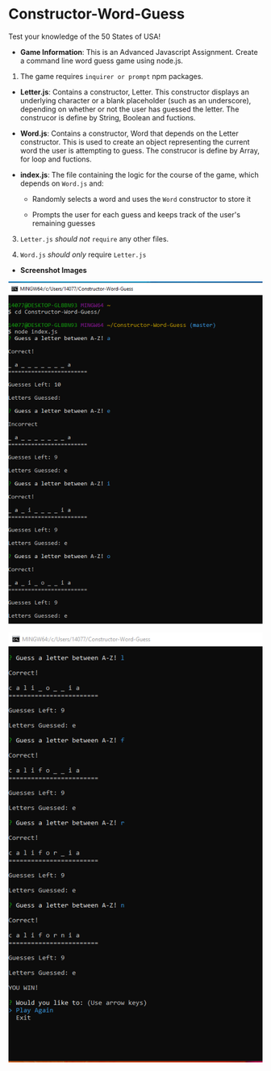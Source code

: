 # Constructor-Word-Guess

Test your knowledge of the 50 States of USA!

* **Game Information**: This is an Advanced Javascript Assignment. Create a command line word guess game using node.js.

1. The game requires `inquirer or prompt` npm packages.


* **Letter.js**: Contains a constructor, Letter. This constructor displays an underlying character or a blank placeholder (such as an underscore), depending on whether or not the user has guessed the letter. The construcor is define by String, Boolean and fuctions.

* **Word.js**: Contains a constructor, Word that depends on the Letter constructor. This is used to create an object representing the current word the user is attempting to guess. The construcor is define by Array, for loop and fuctions.


* **index.js**: The file containing the logic for the course of the game, which depends on `Word.js` and:

  * Randomly selects a word and uses the `Word` constructor to store it

  * Prompts the user for each guess and keeps track of the user's remaining guesses

3. `Letter.js` *should not* `require` any other files.

4. `Word.js` *should only* require `Letter.js`

* **Screenshot Images**

![Word_Guess1](https://raw.githubusercontent.com/Jrubi89/Constructor-Word-Guess/master/images/Word_Guess1.PNG)

![Word_Guess2](https://github.com/Jrubi89/Constructor-Word-Guess/blob/master/images/Word_Guess2.PNG?raw=true)